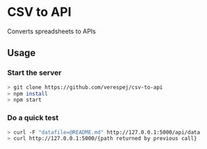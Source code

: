 # CSV to API
Converts spreadsheets to APIs

## Usage

### Start the server
```sh
> git clone https://github.com/verespej/csv-to-api
> npm install
> npm start
```

### Do a quick test
```sh
> curl -F "datafile=@README.md" http://127.0.0.1:5000/api/data
> curl http://127.0.0.1:5000/{path returned by previous call}
```
